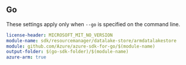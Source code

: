 ## Go

These settings apply only when `--go` is specified on the command line.

``` yaml $(go) && $(track2)
license-header: MICROSOFT_MIT_NO_VERSION
module-name: sdk/resourcemanager/datalake-store/armdatalakestore
module: github.com/Azure/azure-sdk-for-go/$(module-name)
output-folder: $(go-sdk-folder)/$(module-name)
azure-arm: true
```
